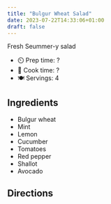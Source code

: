 ```yaml
---
title: "Bulgur Wheat Salad"
date: 2023-07-22T14:33:06+01:00
draft: false
---
```


Fresh Seummer-y salad

- ⏲️ Prep time: ?
- 🍳 Cook time: ?
- 🍽️ Servings: 4

## Ingredients

- Bulgur wheat	
- Mint
- Lemon
- Cucumber
- Tomatoes 
- Red pepper
- Shallot
- Avocado


## Directions
